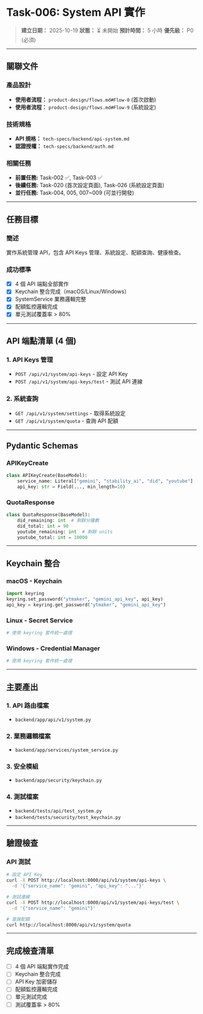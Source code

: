 # Task-006: System API 實作

> **建立日期：** 2025-10-19
> **狀態：** ⏳ 未開始
> **預計時間：** 5 小時
> **優先級：** P0 (必須)

---

## 關聯文件

### 產品設計
- **使用者流程：** `product-design/flows.md#Flow-0` (首次啟動)
- **使用者流程：** `product-design/flows.md#Flow-9` (系統設定)

### 技術規格
- **API 規格：** `tech-specs/backend/api-system.md`
- **認證授權：** `tech-specs/backend/auth.md`

### 相關任務
- **前置任務:** Task-002 ✅, Task-003 ✅
- **後續任務:** Task-020 (首次設定頁面), Task-026 (系統設定頁面)
- **並行任務:** Task-004, 005, 007~009 (可並行開發)

---

## 任務目標

### 簡述
實作系統管理 API，包含 API Keys 管理、系統設定、配額查詢、健康檢查。

### 成功標準
- [x] 4 個 API 端點全部實作
- [x] Keychain 整合完成（macOS/Linux/Windows）
- [x] SystemService 業務邏輯完整
- [x] 配額監控邏輯完成
- [x] 單元測試覆蓋率 > 80%

---

## API 端點清單 (4 個)

### 1. API Keys 管理
- `POST /api/v1/system/api-keys` - 設定 API Key
- `POST /api/v1/system/api-keys/test` - 測試 API 連線

### 2. 系統查詢
- `GET /api/v1/system/settings` - 取得系統設定
- `GET /api/v1/system/quota` - 查詢 API 配額

---

## Pydantic Schemas

### APIKeyCreate
```python
class APIKeyCreate(BaseModel):
    service_name: Literal["gemini", "stability_ai", "did", "youtube"]
    api_key: str = Field(..., min_length=10)
```

### QuotaResponse
```python
class QuotaResponse(BaseModel):
    did_remaining: int  # 剩餘分鐘數
    did_total: int = 90
    youtube_remaining: int  # 剩餘 units
    youtube_total: int = 10000
```

---

## Keychain 整合

### macOS - Keychain
```python
import keyring
keyring.set_password("ytmaker", "gemini_api_key", api_key)
api_key = keyring.get_password("ytmaker", "gemini_api_key")
```

### Linux - Secret Service
```python
# 使用 keyring 套件統一處理
```

### Windows - Credential Manager
```python
# 使用 keyring 套件統一處理
```

---

## 主要產出

### 1. API 路由檔案
- `backend/app/api/v1/system.py`

### 2. 業務邏輯檔案
- `backend/app/services/system_service.py`

### 3. 安全模組
- `backend/app/security/keychain.py`

### 4. 測試檔案
- `backend/tests/api/test_system.py`
- `backend/tests/security/test_keychain.py`

---

## 驗證檢查

### API 測試
```bash
# 設定 API Key
curl -X POST http://localhost:8000/api/v1/system/api-keys \
  -d '{"service_name": "gemini", "api_key": "..."}'

# 測試連線
curl -X POST http://localhost:8000/api/v1/system/api-keys/test \
  -d '{"service_name": "gemini"}'

# 查詢配額
curl http://localhost:8000/api/v1/system/quota
```

---

## 完成檢查清單

- [ ] 4 個 API 端點實作完成
- [ ] Keychain 整合完成
- [ ] API Key 加密儲存
- [ ] 配額監控邏輯完成
- [ ] 單元測試完成
- [ ] 測試覆蓋率 > 80%
